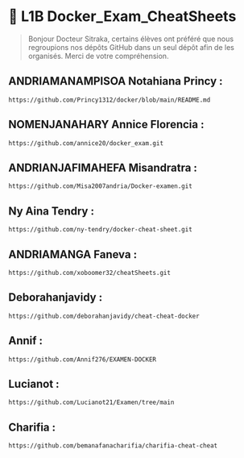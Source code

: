 # 🐳 L1B Docker_Exam_CheatSheets
> Bonjour Docteur Sitraka, certains élèves ont préféré que nous regroupions nos dépôts GitHub dans un seul dépôt afin de les organisés.
> Merci de votre compréhension. 

## ANDRIAMANAMPISOA Notahiana Princy :
```
https://github.com/Princy1312/docker/blob/main/README.md
```
## NOMENJANAHARY Annice Florencia :
```
https://github.com/annice20/docker_exam.git
```
## ANDRIANJAFIMAHEFA Misandratra :

```
https://github.com/Misa2007andria/Docker-examen.git
```
## Ny Aina Tendry :
```
https://github.com/ny-tendry/docker-cheat-sheet.git
```
## ANDRIAMANGA Faneva :
```
https://github.com/xoboomer32/cheatSheets.git
```
## Deborahanjavidy :
```
https://github.com/deborahanjavidy/cheat-cheat-docker
```
## Annif :
```
https://github.com/Annif276/EXAMEN-DOCKER
```
## Lucianot :
```
https://github.com/Lucianot21/Examen/tree/main
```
## Charifia :
```
https://github.com/bemanafanacharifia/charifia-cheat-cheat
```
